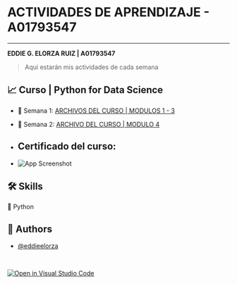 # ACTIVIDADES DE APRENDIZAJE - A01793547
----
**EDDIE G. ELORZA RUIZ | A01793547**

 > Aqui estarán mis actividades de cada semana

 
## 📈 Curso | Python for Data Science

* 📁 Semana 1:
[ARCHIVOS DEL CURSO | MODULOS 1 - 3](https://github.com/PosgradoMNA/actividades-de-aprendizaje-eddieelorza/tree/main/curso_ibm)

* 📁 Semana 2:
[ARCHIVO DEL CURSO | MODULO 4](https://github.com/PosgradoMNA/actividades-de-aprendizaje-eddieelorza/blob/main/modulo_4.ipynb)

* ## Certificado del curso:
* ![App Screenshot](/certificaci%C3%B3n/certificado.png/468x300?text=)

## 🛠 Skills
🐍 Python


## 👤 Authors

- [@eddieelorza](https://github.com/eddieelorza)

<br>

 [![Open in Visual Studio Code](https://classroom.github.com/assets/open-in-vscode-c66648af7eb3fe8bc4f294546bfd86ef473780cde1dea487d3c4ff354943c9ae.svg)](https://classroom.github.com/online_ide?assignment_repo_id=8478736&assignment_repo_type=AssignmentRepo)
